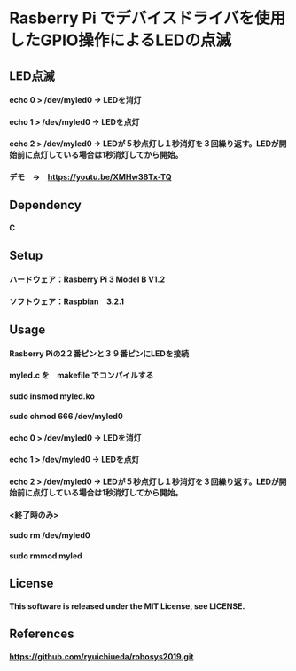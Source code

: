 # Rasberry Pi でデバイスドライバを使用したGPIO操作によるLEDの点滅

## LED点滅
#### echo 0 > /dev/myled0  → LEDを消灯
#### echo 1 > /dev/myled0  → LEDを点灯
#### echo 2 > /dev/myled0  → LEDが５秒点灯し１秒消灯を３回繰り返す。LEDが開始前に点灯している場合は1秒消灯してから開始。
#### デモ　→　https://youtu.be/XMHw38Tx-TQ

## Dependency
#### C

## Setup
#### ハードウェア：Rasberry Pi 3 Model B V1.2
#### ソフトウェア：Raspbian　3.2.1

## Usage
#### Rasberry Piの2２番ピンと３９番ピンにLEDを接続
#### myled.c を　makefile でコンパイルする
#### sudo insmod myled.ko
#### sudo chmod 666 /dev/myled0
#### echo 0 > /dev/myled0  → LEDを消灯
#### echo 1 > /dev/myled0  → LEDを点灯
#### echo 2 > /dev/myled0  → LEDが５秒点灯し１秒消灯を３回繰り返す。LEDが開始前に点灯している場合は1秒消灯してから開始。
#### <終了時のみ>
#### sudo rm /dev/myled0 
#### sudo rmmod myled

## License
#### This software is released under the MIT License, see LICENSE.

## References
#### https://github.com/ryuichiueda/robosys2019.git
